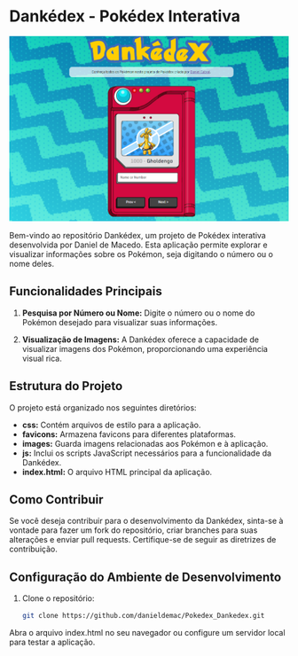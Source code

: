 # Dankédex - Pokédex Interativa
<div style="text-align: center;">
  <img src="images/tela.png" alt="Dankédex Logo" heith="150px">
</div>

Bem-vindo ao repositório Dankédex, um projeto de Pokédex interativa desenvolvida por Daniel de Macedo. Esta aplicação permite explorar e visualizar informações sobre os Pokémon, seja digitando o número ou o nome deles.

## Funcionalidades Principais

1. **Pesquisa por Número ou Nome:** Digite o número ou o nome do Pokémon desejado para visualizar suas informações.

2. **Visualização de Imagens:** A Dankédex oferece a capacidade de visualizar imagens dos Pokémon, proporcionando uma experiência visual rica.

## Estrutura do Projeto

O projeto está organizado nos seguintes diretórios:

- **css:** Contém arquivos de estilo para a aplicação.
- **favicons:** Armazena favicons para diferentes plataformas.
- **images:** Guarda imagens relacionadas aos Pokémon e à aplicação.
- **js:** Inclui os scripts JavaScript necessários para a funcionalidade da Dankédex.
- **index.html:** O arquivo HTML principal da aplicação.

## Como Contribuir

Se você deseja contribuir para o desenvolvimento da Dankédex, sinta-se à vontade para fazer um fork do repositório, criar branches para suas alterações e enviar pull requests. Certifique-se de seguir as diretrizes de contribuição.

## Configuração do Ambiente de Desenvolvimento

1. Clone o repositório:

   ```bash
   git clone https://github.com/danieldemac/Pokedex_Dankedex.git

Abra o arquivo index.html no seu navegador ou configure um servidor local para testar a aplicação.

